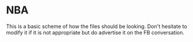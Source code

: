 # NBA

This is a basic scheme of how the files should be looking.
Don't hesitate to modify it if it is not appropriate but do advertise it on the FB conversation.